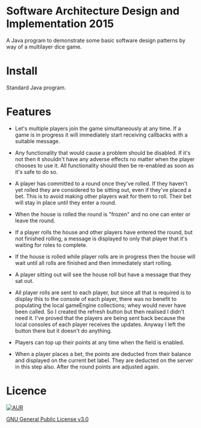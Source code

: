 # Software Architecture Design and Implementation 2015

A Java program to demonstrate some basic software design patterns by way of a multilayer dice game.

# Install

Standard Java program.

# Features

- Let's multiple players join the game simultaneously at any time.
If a game is in progress it will immediately start receiving callbacks with a suitable message.

- Any functionality that would cause a problem should be disabled. If it's not
then it shouldn't have any adverse effects no matter when the player chooses to use it. All
functionality should then be re-enabled as soon as it's safe to do so.

- A player has committed to a round once they've rolled. If they haven't yet rolled they are
considered to be sitting out, even if they've placed a bet. This is to avoid making other players
wait for them to roll. Their bet will stay in place until they enter a round.

- When the house is rolled the round is "frozen" and no one can enter or leave the round.

- If a player rolls the house and other players have entered the round, but not finished rolling,
a message is displayed to only that player that it's waiting for roles to complete.

- If the house is rolled while player rolls are in progress then the house will wait until all
rolls are finished and then immediately start rolling.

- A player sitting out will see the house roll but have a message that they sat out.

- All player rolls are sent to each player, but since all that is required is to display this
to the console of each player, there was no benefit to populating the local gameEngine
collections; whey would never have been called. So I created the refresh button but then
realised I didn't need it. I've proved that the players are being sent back because the local
consoles of each player receives the updates. Anyway I left the button there but it doesn't do
anything.

- Players can top up their points at any time when the field is enabled.

- When a player places a bet, the points are deducted from their balance and displayed on the
current bet label. They are deducted on the server in this step also. After the round points are
adjusted again.

# Licence
[![AUR](https://img.shields.io/aur/license/yaourt.svg)]()

[GNU General Public License v3.0](http://choosealicense.com/licenses/gpl-3.0/)
